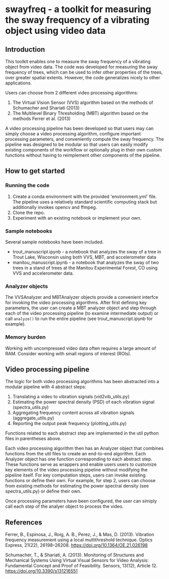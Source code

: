 # swayfreq - a toolkit for measuring the sway frequency of a vibrating object using video data

## Introduction
This toolkit enables one to measure the sway frequency of a vibrating object from video data. The code was developed for measuring the sway frequency of trees, which can be used to infer other properties of the trees, over greater spatial extents. However, the code generalizes nicely to other applications. 

Users can choose from 2 different video processing algorithms:
1. The Virtual Vision Sensor (VVS) algorithm based on the methods of Schumacher and Shariati (2013)
2. The Multilevel Binary Thresholding (MBT) algorithm based on the methods Ferrer et al. (2013)

A video processing pipeline has been developed so that users may can simply choose a video processing algorithm, configure important processing parameters, and conveniently compute the sway frequency. The pipeline was designed to be modular so that users can easily modify existing components of the workflow or optionally plug in their own custom functions without having to reimplement other components of the pipeline. 

## How to get started
### Running the code
1. Create a conda environment with the provided 'environment.yml' file. The pipeline uses a relatively standard scientific computing stack but additionally invokes opencv and ffmpeg.
2. Clone the repo.
3. Experiment with an existing notebook or implement your own.

### Sample notebooks
Several sample notebooks have been included.
- trout_manuscript.ipynb - a notebook that analyzes the sway of a tree in Trout Lake, Wisconsin using both VVS, MBT, and accelerometer data
- manitou_manuscript.ipynb - a notebook that analyzes the sway of two trees in a stand of trees at the Manitou Experimental Forest, CO using VVS and accelerometer data.

### Analyzer objects
The VVSAnalyzer and MBTAnalyzer objects provide a convenient interfce for invoking the video processing algorithms. After first defining key parameters, the user can create a MBT analyzer object and step through each of the video processing pipeline (to examine intermediate output) or call `analyze()` to run the entire pipeline (see trout_manuscript.ipynb for example).

### Memory burden
Working with uncompressed video data often requires a large amount of RAM. Consider working with small regions of interest (ROIs). 

## Video processing pipeline
The logic for both video processing algorithms has been abstracted into a modular pipeline with 4 abstract steps:
1. Translating a video to vibration signals (vid2vib_utils.py)
2. Estimating the power spectral density (PSD) of each vibration signal (spectra_utils.py)
3. Aggregating frequency content across all vibration signals (aggregate_utils.py)
4. Reporting the output peak frequency (plotting_utils.py)

Functions related to each abstract step are implemented in the util python files in parentheses above.

Each video processing algorithm then has an Analyzer object that combines functions from the util files to create an end-to-end algorithm. Each Analyzer object has one function corresponding to each abstract step. These functions serve as wrappers and enable users users to customize key elements of the video processing pipeline without modifying the pipeline itself. For key computation steps, users can invoke existing functions or define their own. For example, for step 2, users can choose from existing methods for estimating the power spectral density (see spectra_utils.py) or define their own.

Once processing parameters have been configured, the user can simiply call each step of the analyer object to process the video.

## References

Ferrer, B., Espinosa, J., Roig, A. B., Perez, J., & Mas, D. (2013). Vibration frequency 
    measurement using a local multithreshold technique. Optics Express, 21(22), 26198–26208. 
    https://doi.org/10.1364/OE.21.026198

Schumacher, T., & Shariati, A. (2013). Monitoring of Structures and Mechanical Systems Using 
    Virtual Visual Sensors for Video Analysis: Fundamental Concept and Proof of Feasibility. 
    Sensors, 13(12), Article 12. https://doi.org/10.3390/s131216551